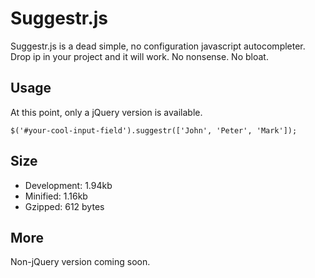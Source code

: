 Suggestr.js
===========

Suggestr.js is a dead simple, no configuration javascript autocompleter. Drop
ip in your project and it will work. No nonsense. No bloat.

Usage
-----

At this point, only a jQuery version is available.

    $('#your-cool-input-field').suggestr(['John', 'Peter', 'Mark']);


Size
----

* Development: 1.94kb
* Minified: 1.16kb
* Gzipped: 612 bytes


More
----

Non-jQuery version coming soon.
